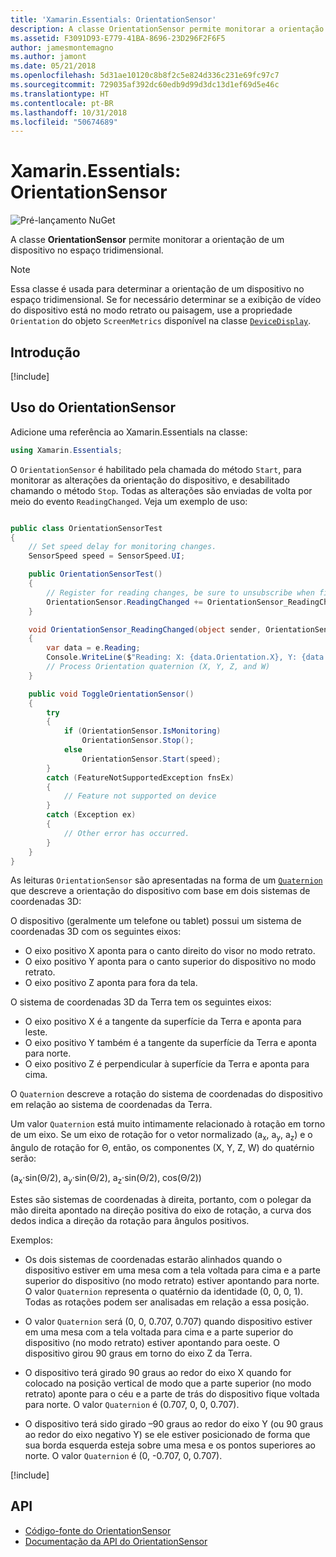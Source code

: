 ```yaml
---
title: 'Xamarin.Essentials: OrientationSensor'
description: A classe OrientationSensor permite monitorar a orientação de um dispositivo no espaço tridimensional.
ms.assetid: F3091D93-E779-41BA-8696-23D296F2F6F5
author: jamesmontemagno
ms.author: jamont
ms.date: 05/21/2018
ms.openlocfilehash: 5d31ae10120c8b8f2c5e824d336c231e69fc97c7
ms.sourcegitcommit: 729035af392dc60edb9d99d3dc13d1ef69d5e46c
ms.translationtype: HT
ms.contentlocale: pt-BR
ms.lasthandoff: 10/31/2018
ms.locfileid: "50674689"
---
```

# <a name="xamarinessentials-orientationsensor"></a>Xamarin.Essentials: OrientationSensor

![Pré-lançamento NuGet](~/media/shared/pre-release.png)

A classe **OrientationSensor** permite monitorar a orientação de um dispositivo no espaço tridimensional.

> [!NOTE]
> Essa classe é usada para determinar a orientação de um dispositivo no espaço tridimensional. Se for necessário determinar se a exibição de vídeo do dispositivo está no modo retrato ou paisagem, use a propriedade `Orientation` do objeto `ScreenMetrics` disponível na classe [`DeviceDisplay`](device-display.md).

## <a name="get-started"></a>Introdução

[!include[](~/essentials/includes/get-started.md)]

## <a name="using-orientationsensor"></a>Uso do OrientationSensor

Adicione uma referência ao Xamarin.Essentials na classe:

```csharp
using Xamarin.Essentials;
```

O `OrientationSensor` é habilitado pela chamada do método `Start`, para monitorar as alterações da orientação do dispositivo, e desabilitado chamando o método `Stop`. Todas as alterações são enviadas de volta por meio do evento `ReadingChanged`. Veja um exemplo de uso:

```csharp

public class OrientationSensorTest
{
    // Set speed delay for monitoring changes.
    SensorSpeed speed = SensorSpeed.UI;

    public OrientationSensorTest()
    {
        // Register for reading changes, be sure to unsubscribe when finished
        OrientationSensor.ReadingChanged += OrientationSensor_ReadingChanged;
    }

    void OrientationSensor_ReadingChanged(object sender, OrientationSensorChangedEventArgs e)
    {
        var data = e.Reading;
        Console.WriteLine($"Reading: X: {data.Orientation.X}, Y: {data.Orientation.Y}, Z: {data.Orientation.Z}, W: {data.Orientation.W}");
        // Process Orientation quaternion (X, Y, Z, and W)
    }

    public void ToggleOrientationSensor()
    {
        try
        {
            if (OrientationSensor.IsMonitoring)
                OrientationSensor.Stop();
            else
                OrientationSensor.Start(speed);
        }
        catch (FeatureNotSupportedException fnsEx)
        {
            // Feature not supported on device
        }
        catch (Exception ex)
        {
            // Other error has occurred.
        }
    }
}
```

As leituras `OrientationSensor` são apresentadas na forma de um [`Quaternion`](xref:System.Numerics.Quaternion) que descreve a orientação do dispositivo com base em dois sistemas de coordenadas 3D:

O dispositivo (geralmente um telefone ou tablet) possui um sistema de coordenadas 3D com os seguintes eixos:

- O eixo positivo X aponta para o canto direito do visor no modo retrato.
- O eixo positivo Y aponta para o canto superior do dispositivo no modo retrato.
- O eixo positivo Z aponta para fora da tela.

O sistema de coordenadas 3D da Terra tem os seguintes eixos:

- O eixo positivo X é a tangente da superfície da Terra e aponta para leste.
- O eixo positivo Y também é a tangente da superfície da Terra e aponta para norte.
- O eixo positivo Z é perpendicular à superfície da Terra e aponta para cima.

O `Quaternion` descreve a rotação do sistema de coordenadas do dispositivo em relação ao sistema de coordenadas da Terra.

Um valor `Quaternion` está muito intimamente relacionado à rotação em torno de um eixo. Se um eixo de rotação for o vetor normalizado (a<sub>x</sub>, a<sub>y</sub>, a<sub>z</sub>) e o ângulo de rotação for Θ, então, os componentes (X, Y, Z, W) do quatérnio serão:

(a<sub>x</sub>·sin(Θ/2), a<sub>y</sub>·sin(Θ/2), a<sub>z</sub>·sin(Θ/2), cos(Θ/2))

Estes são sistemas de coordenadas à direita, portanto, com o polegar da mão direita apontado na direção positiva do eixo de rotação, a curva dos dedos indica a direção da rotação para ângulos positivos.

Exemplos:

* Os dois sistemas de coordenadas estarão alinhados quando o dispositivo estiver em uma mesa com a tela voltada para cima e a parte superior do dispositivo (no modo retrato) estiver apontando para norte. O valor `Quaternion` representa o quatérnio da identidade (0, 0, 0, 1). Todas as rotações podem ser analisadas em relação a essa posição.

* O valor `Quaternion` será (0, 0, 0.707, 0.707) quando dispositivo estiver em uma mesa com a tela voltada para cima e a parte superior do dispositivo (no modo retrato) estiver apontando para oeste. O dispositivo girou 90 graus em torno do eixo Z da Terra.

* O dispositivo terá girado 90 graus ao redor do eixo X quando for colocado na posição vertical de modo que a parte superior (no modo retrato) aponte para o céu e a parte de trás do dispositivo fique voltada para norte. O valor `Quaternion` é (0.707, 0, 0, 0.707).

* O dispositivo terá sido girado &ndash;90 graus ao redor do eixo Y (ou 90 graus ao redor do eixo negativo Y) se ele estiver posicionado de forma que sua borda esquerda esteja sobre uma mesa e os pontos superiores ao norte. O valor `Quaternion` é (0, -0.707, 0, 0.707).

[!include[](~/essentials/includes/sensor-speed.md)]

## <a name="api"></a>API

- [Código-fonte do OrientationSensor](https://github.com/xamarin/Essentials/tree/master/Xamarin.Essentials/OrientationSensor)
- [Documentação da API do OrientationSensor](xref:Xamarin.Essentials.OrientationSensor)
